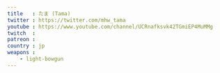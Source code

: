 ```yaml
---
title   : たま (Tama)
twitter : https://twitter.com/mhw_tama
youtube : https://www.youtube.com/channel/UCRnafksvk42TGmiEP4MuMMg
twitch  : 
patreon : 
country : jp
weapons :
    - light-bowgun
---
```


